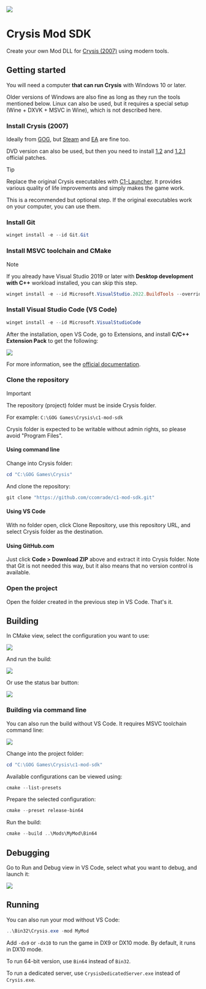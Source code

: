 ![](logo.jpg)

# Crysis Mod SDK

Create your own Mod DLL for [Crysis (2007)](https://en.wikipedia.org/wiki/Crysis_(video_game)) using modern tools.

## Getting started

You will need a computer **that can run Crysis** with Windows 10 or later.

Older versions of Windows are also fine as long as they run the tools mentioned below.
Linux can also be used, but it requires a special setup (Wine + DXVK + MSVC in Wine), which is not described here.

### Install Crysis (2007)

Ideally from [GOG](https://www.gog.com/game/crysis), but [Steam](https://store.steampowered.com/app/17300/Crysis/)
and [EA](https://www.ea.com/games/crysis/crysis) are fine too.

DVD version can also be used, but then you need to install [1.2](https://comrade.one/Crysis_Patch_1_2.exe) and
[1.2.1](https://comrade.one/Crysis_Patch_1_2_1.exe) official patches.

> [!TIP]
> Replace the original Crysis executables with [C1-Launcher](https://github.com/ccomrade/c1-launcher).
> It provides various quality of life improvements and simply makes the game work.
>
> This is a recommended but optional step. If the original executables work on your computer, you can use them.

### Install Git

```powershell
winget install -e --id Git.Git
```

### Install MSVC toolchain and CMake

> [!NOTE]
> If you already have Visual Studio 2019 or later with **Desktop development with C++** workload installed,
> you can skip this step.

```powershell
winget install -e --id Microsoft.VisualStudio.2022.BuildTools --override "--wait --passive --includeRecommended --add Microsoft.VisualStudio.Workload.VCTools"
```

### Install Visual Studio Code (VS Code)

```powershell
winget install -e --id Microsoft.VisualStudioCode
```

After the installation, open VS Code, go to Extensions, and install **C/C++ Extension Pack** to get the following:

![](Docs/Images/vscode_cpp_extensions.png)

For more information, see the [official documentation](https://code.visualstudio.com/docs/cpp/config-msvc).

### Clone the repository

> [!IMPORTANT]
> The repository (project) folder must be inside Crysis folder.
>
> For example: `C:\GOG Games\Crysis\c1-mod-sdk`
>
> Crysis folder is expected to be writable without admin rights, so please avoid "Program Files".

#### Using command line

Change into Crysis folder:

```powershell
cd "C:\GOG Games\Crysis"
```

And clone the repository:

```powershell
git clone "https://github.com/ccomrade/c1-mod-sdk.git"
```

#### Using VS Code

With no folder open, click Clone Repository, use this repository URL, and select Crysis folder as the destination.

#### Using GitHub.com

Just click **Code > Download ZIP** above and extract it into Crysis folder.
Note that Git is not needed this way, but it also means that no version control is available.

### Open the project

Open the folder created in the previous step in VS Code. That's it.

## Building

In CMake view, select the configuration you want to use:

![](Docs/Images/vscode_cmake_configure.png)

And run the build:

![](Docs/Images/vscode_cmake_build.png)

Or use the status bar button:

![](Docs/Images/vscode_cmake_build_other.png)

### Building via command line

You can also run the build without VS Code. It requires MSVC toolchain command line:

![](Docs/Images/open_dev_powershell.png)

Change into the project folder:

```powershell
cd "C:\GOG Games\Crysis\c1-mod-sdk"
```

Available configurations can be viewed using:

```powershell
cmake --list-presets
```

Prepare the selected configuration:

```powershell
cmake --preset release-bin64
```

Run the build:

```powershell
cmake --build ..\Mods\MyMod\Bin64
```

## Debugging

Go to Run and Debug view in VS Code, select what you want to debug, and launch it:

![](Docs/Images/vscode_debug_selection.png)

## Running

You can also run your mod without VS Code:

```powershell
..\Bin32\Crysis.exe -mod MyMod
```

Add `-dx9` or `-dx10` to run the game in DX9 or DX10 mode. By default, it runs in DX10 mode.

To run 64-bit version, use `Bin64` instead of `Bin32`.

To run a dedicated server, use `CrysisDedicatedServer.exe` instead of `Crysis.exe`.
